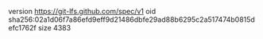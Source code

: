 version https://git-lfs.github.com/spec/v1
oid sha256:02a1d06f7a86efd9eff9d21486dbfe29ad88b6295c2a517474b0815defc1762f
size 4383
